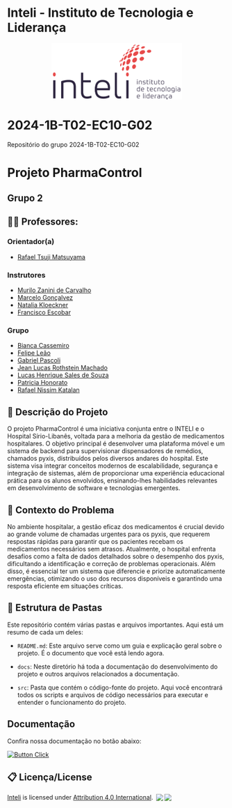 # Inteli - Instituto de Tecnologia e Liderança 

<p align="center">
<a href= "https://www.inteli.edu.br/"><img src="https://github.com/Inteli-College/2024-T0002-EC09-G03/blob/main/docs/static/img/logo_inteli.png" alt="Inteli - Instituto de Tecnologia e Liderança" width="300px"></a>
</p>

# 2024-1B-T02-EC10-G02
Repositório do grupo 2024-1B-T02-EC10-G02

# Projeto PharmaControl

## Grupo 2

## :teacher: Professores:
### Orientador(a) 
- <a href="https://www.linkedin.com/in/rafaelmatsuyama/">Rafael Tsuji Matsuyama</a>
### Instrutores
- <a href="https://www.linkedin.com/in/murilo-zanini-de-carvalho-0980415b/">Murilo Zanini de Carvalho</a>
- <a href="https://www.linkedin.com/in/marcelo-gon%C3%A7alves-phd-a550652/">Marcelo Gonçalvez</a> 
- <a href="https://www.linkedin.com/in/natalia-k-37a62052/">Natalia Kloeckner</a>
- <a href="https://www.linkedin.com/in/francisco-escobar/">Francisco Escobar</a> 

### Grupo
- <a href="https://www.linkedin.com/in/bianca-cassemiro/">Bianca Cassemiro</a>
- <a href="https://www.linkedin.com/in/felipe-hm-le%C3%A3o/">Felipe Leão</a>
- <a href="https://www.linkedin.com/in/gabriel-pascoli-73733b200/">Gabriel Pascoli</a>
- <a href="https://www.linkedin.com/in/jeanrothstein/">Jean Lucas Rothstein Machado</a>
- <a href="https://www.linkedin.com/in/lucas-henrique-sales-de-souza/">Lucas Henrique Sales de Souza</a>
- <a href="https://www.linkedin.com/in/patriciahonorato/">Patricia Honorato</a>
- <a href="https://www.linkedin.com/in/rafael-katalan/">Rafael Nissim Katalan</a>

## 📝 Descrição do Projeto 

O projeto PharmaControl é uma iniciativa conjunta entre o INTELI e o Hospital Sírio-Libanês, voltada para a melhoria da gestão de medicamentos hospitalares. O objetivo principal é desenvolver uma plataforma móvel e um sistema de backend para supervisionar dispensadores de remédios, chamados pyxis, distribuídos pelos diversos andares do hospital. Este sistema visa integrar conceitos modernos de escalabilidade, segurança e integração de sistemas, além de proporcionar uma experiência educacional prática para os alunos envolvidos, ensinando-lhes habilidades relevantes em desenvolvimento de software e tecnologias emergentes.

## 🔎 Contexto do Problema
No ambiente hospitalar, a gestão eficaz dos medicamentos é crucial devido ao grande volume de chamadas urgentes para os pyxis, que requerem respostas rápidas para garantir que os pacientes recebam os medicamentos necessários sem atrasos. Atualmente, o hospital enfrenta desafios como a falta de dados detalhados sobre o desempenho dos pyxis, dificultando a identificação e correção de problemas operacionais. Além disso, é essencial ter um sistema que diferencie e priorize automaticamente emergências, otimizando o uso dos recursos disponíveis e garantindo uma resposta eficiente em situações críticas.

## 📁 Estrutura de Pastas

Este repositório contém várias pastas e arquivos importantes. Aqui está um resumo de cada um deles:

- `README.md`: Este arquivo serve como um guia e explicação geral sobre o projeto. É o documento que você está lendo agora.

- `docs`: Neste diretório há toda a documentação do desenvolvimento do projeto e outros arquivos relacionados a documentação.

- `src`: Pasta que contém o código-fonte do projeto. Aqui você encontrará todos os scripts e arquivos de código necessários para executar e entender o funcionamento do projeto.

## Documentação

  Confira nossa documentação no botão abaixo:

  [![Button Click]][Link]

  [Button Click]: https://img.shields.io/badge/Documentação-37a779?style=for-the-badge
  [Link]: https://inteli-college.github.io/2024-1B-T02-EC10-G02/


## 📋 Licença/License

<a rel="cc:attributionURL dct:creator" property="cc:attributionName" href="https://github.com/2023M8T2-Inteli/grupo1">Inteli</a> is licensed under <a href="http://creativecommons.org/licenses/by/4.0/?ref=chooser-v1" target="_blank" rel="license noopener noreferrer" style="display:inline-block;">Attribution 4.0 International</a>. <img style="height:22px!important;margin-left:3px;vertical-align:text-bottom;" src="https://mirrors.creativecommons.org/presskit/icons/cc.svg?ref=chooser-v1"><img style="height:22px!important;margin-left:3px;vertical-align:text-bottom;" src="https://mirrors.creativecommons.org/presskit/icons/by.svg?ref=chooser-v1"><p xmlns:cc="http://creativecommons.org/ns#" xmlns:dct="http://purl.org/dc/terms/"></p>
